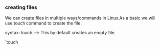 ### creating files

We can create files in multiple ways/commands in Linux.As a basic we will use touch command to create the file.

syntax: touch <filename> --> This by default creates an empty file.

`touch 